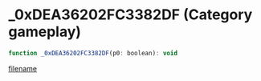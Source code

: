 # _0xDEA36202FC3382DF (Category gameplay)

```js
function _0xDEA36202FC3382DF(p0: boolean): void
```

[filename](_0xDEA36202FC3382DF_m.md ':include')